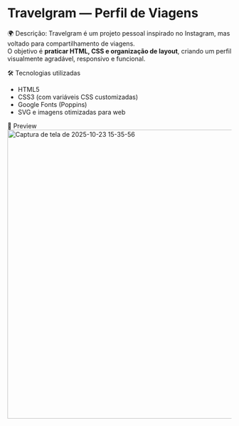 # Travelgram — Perfil de Viagens

🌍 Descrição:
Travelgram é um projeto pessoal inspirado no Instagram, mas voltado para compartilhamento de viagens.  
O objetivo é **praticar HTML, CSS e organização de layout**, criando um perfil visualmente agradável, responsivo e funcional.

🛠️ Tecnologias utilizadas
- HTML5  
- CSS3 (com variáveis CSS customizadas)  
- Google Fonts (Poppins)  
- SVG e imagens otimizadas para web  



📸 Preview
<img width="1352" height="649" alt="Captura de tela de 2025-10-23 15-35-56" src="https://github.com/user-attachments/assets/675d6f3b-75c9-43b6-bd75-508f557872b1" />





